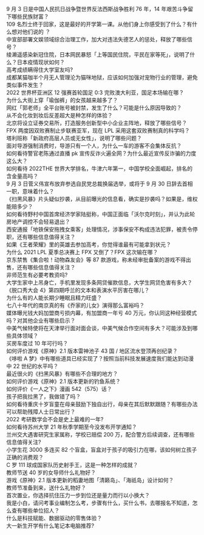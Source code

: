 9 月 3 日是中国人民抗日战争暨世界反法西斯战争胜利 76 年，14 年艰苦斗争留下哪些民族财富？  
109 名烈士终于回家，这是最好的开学第一课。从他们身上你感受到了什么？有什么想对他们说的 ？  
中宣部部署文娱领域综合治理工作，加大对违法失德艺人的惩处，释放了哪些信号？  
绫濑遥感染新冠住院，日本网民暴怒「上等国民住院，平民在家等死」，说明了什么？日本疫情现状如何？  
高考成绩瞒得住大学室友吗?  
成都某猫咖半个月无人管理沦为猫咪地狱，应该如何加强对宠物行业的管理，避免类似事件发生？  
2022 世界杯亚洲区 12 强赛首轮国足 0:3 完败澳大利亚，国足本场输在哪？  
为什么大街上穿「瑜伽裤」的女孩越来越多了？  
网红「郭老师」全平台账号被封禁，发生了什么？可能是什么原因导致的？  
从不会化妆到妆后反差超大是种怎样的体验？  
北京将设立证券交易所，打造服务创新型中小企业主阵地，释放了哪些信号？  
FPX 两度因双败赛制止步联赛亚军，现在 LPL 采用这套双败赛制真的科学吗？  
塔利班称「新政府高层人员或无女性」，说明了哪些问题？  
面对导游强制消费时，导游只有一个人，为什么一车的游客不会集体反抗？  
如何看待警官老陈通过直播 pk 宣传反诈火遍全网？为什么最近宣传反诈骗的力度这么大？  
如何看待 2022THE 世界大学排名，牛津六年第一，中国学校全面崛起，排名的含金量高吗？  
9 月 3 日菅义伟宣布放弃参选自民党总裁换届选举，或将于 9 月 30 日辞去首相一职，意味着什么？  
《扫黑风暴》片头疑似抄袭，从目前曝光的信息看，确实是抄袭吗？如果是，维权能赔多少？  
如何看待野村中国首席经济学家陆挺称，中国正面临「沃尔克时刻」，并认为此轮房地产调控不会轻易退出？  
西安通报「地铁保安拖拽女乘客」处理情况，涉事保安不构成违法犯罪，被责令停职，还有哪些信息值得关注？  
如果《王者荣耀》里的英雄去参加高考，你觉得谁最有可能拿到状元？  
为什么 2021 LPL 夏季总决赛上 FPX 又倒了？FPX 这次输在哪？  
京东禁售《集合啦！动物森友会》等 87 款游戏，称未经审批备案的游戏不得出售，还有哪些信息值得关注？  
非师范生有必要考教资吗?  
大学生家中上吊身亡，手机里发现多条网贷催款信息，大学生网贷危害有多大？  
《脱口秀大会 4》第四期呼兰的文本和表演水平厉害在哪儿？  
为什么有的人能长期少睡眠且精力旺盛？  
七八十年代的南京真的有《乔家的儿女》演得那么富裕吗？  
媒体曝光钱大妈加盟商亏损内幕，有加盟商一年亏 40 万元，你认同这种经营模式吗？对其他企业有哪些启示？  
中美气候特使将在天津举行面对面会谈，中美气候合作空间有多大？可能涉及到哪些具体领域？  
买房车度过 10 年可行吗？  
如何评价游戏《原神》2.1 版本雷神池子 43 国 / 地区流水登顶再创纪录？  
《哆啦 A 梦》中有哪些道具已经实现了？按照当前科技发展速度我们能达到动漫中 22 世纪的水平吗？  
最近很火的《扫黑风暴》有哪些不合理的地方？  
如何评价游戏《原神》2.1 版本更新的钓鱼系统？  
如何评价《一人之下》漫画 542（575）话？  
孩子把我拉黑了，我做错了吗？  
如何看待重庆十岁盲童在母亲鼓励下独自出行，母亲在其后默默跟随？有哪些办法可以帮助残障人士日常出行？  
2022 考研数学会不会是史上最难的一年?  
如何看待苏州大学 21 年秋季学期至今没发布开学通知？  
兰州交大遇害研究生家属称，学校已赔偿 200 万，配合警方后续调查，还有哪些信息值得关注?  
小学生花 3000 多连买 82 个盲盒，盲盒对于孩子的吸引力在哪，该如何树立孩子正确的消费观？  
C 罗 111 球成国家队历史射手王，这是一种怎样的成就？  
教师节送 40 岁的女导师什么礼物好？  
游戏《原神》2.1 版本更新的稻妻地图「清籁岛」、「海祇岛」设计如何？  
教师节准备到来，送什么礼物好？  
首次置业，你选择抗住压力一步到位还是量力而行以小换大？  
我是小白，请问考事业编制怎么考，步骤有什么，买什么书，去哪报名不知道，怎么查有哪些单位招人？  
什么是科技赋能、数据驱动的零售体验？  
大一新生开学有什么笔记本电脑推荐?  
